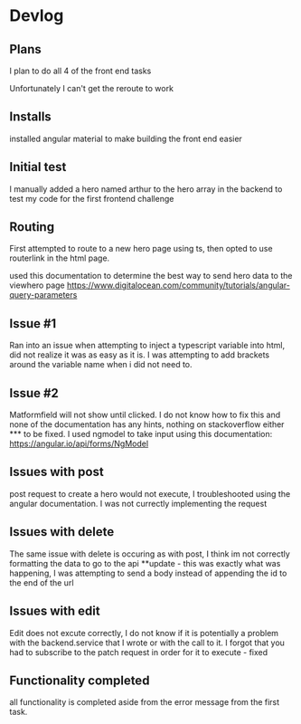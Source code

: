 # Devlog

## Plans

I plan to do all 4 of the front end tasks

Unfortunately I can't get the reroute to work

## Installs
installed angular material to make building the front end easier

## Initial test
I manually added a hero named arthur to the hero array in the backend to test my code for the first frontend challenge

## Routing
First attempted to route to a new hero page using ts, then opted to use routerlink in the html page.

used this documentation to determine the best way to send hero data to the viewhero page https://www.digitalocean.com/community/tutorials/angular-query-parameters

## Issue #1
Ran into an issue when attempting to inject a typescript variable into html, did not realize it was as easy as it is. I was attempting to add brackets around the variable name when i did not need to.

## Issue #2
Matformfield will not show until clicked. I do not know how to fix this and none of the documentation has any hints, nothing on stackoverflow either *** to be fixed. I used ngmodel to take input using this documentation: https://angular.io/api/forms/NgModel

## Issues with post
post request to create a hero would not execute, I troubleshooted using the angular documentation. I was not currectly implementing the request

## Issues with delete
The same issue with delete is occuring as with post, I think im not correctly formatting the data to go to the api
**update - this was exactly what was happening, I was attempting to send a body instead of appending the id to the end of the url

## Issues with edit
Edit does not excute correctly, I do not know if it is potentially a problem with the backend.service that I wrote or with the call to it. I forgot that you had to subscribe to the patch request in order for it to execute - fixed

## Functionality completed
all functionality is completed aside from the error message from the first task.


